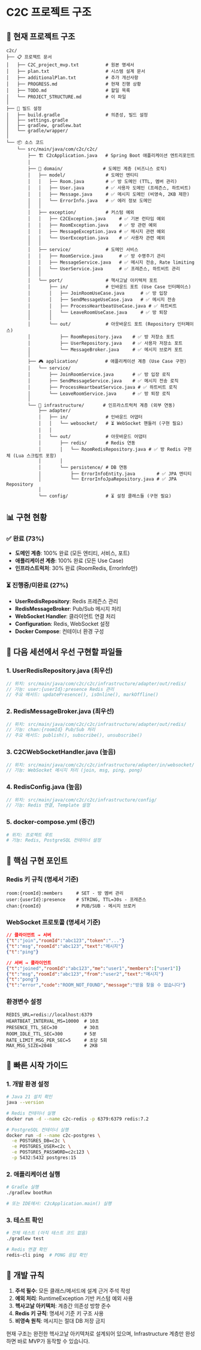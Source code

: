 # C2C 프로젝트 구조

## 📁 현재 프로젝트 구조

```
c2c/
├── 📋 프로젝트 문서
│   ├── C2C_project_mvp.txt          # 원본 명세서
│   ├── plan.txt                     # 시스템 설계 문서  
│   ├── additionalPlan.txt           # 추가 개선사항
│   ├── PROGRESS.md                  # 현재 진행 상황
│   ├── TODO.md                      # 할일 목록
│   └── PROJECT_STRUCTURE.md         # 이 파일
│
├── 🔧 빌드 설정
│   ├── build.gradle                 # 의존성, 빌드 설정
│   ├── settings.gradle
│   ├── gradlew, gradlew.bat
│   └── gradle/wrapper/
│
└── 📦 소스 코드
    └── src/main/java/com/c2c/c2c/
        ├── 🏗️ C2cApplication.java   # Spring Boot 애플리케이션 엔트리포인트
        │
        ├── 🎯 domain/               # 도메인 계층 (비즈니스 로직)
        │   ├── model/               # 도메인 엔티티
        │   │   ├── Room.java        # ✅ 방 도메인 (TTL, 멤버 관리)
        │   │   ├── User.java        # ✅ 사용자 도메인 (프레즌스, 하트비트)
        │   │   ├── Message.java     # ✅ 메시지 도메인 (비영속, 2KB 제한)
        │   │   └── ErrorInfo.java   # ✅ 에러 정보 도메인
        │   │
        │   ├── exception/           # 커스텀 예외
        │   │   ├── C2CException.java     # ✅ 기본 런타임 예외
        │   │   ├── RoomException.java    # ✅ 방 관련 예외
        │   │   ├── MessageException.java # ✅ 메시지 관련 예외
        │   │   └── UserException.java    # ✅ 사용자 관련 예외
        │   │
        │   ├── service/             # 도메인 서비스
        │   │   ├── RoomService.java      # ✅ 방 수명주기 관리
        │   │   ├── MessageService.java   # ✅ 메시지 전송, Rate limiting
        │   │   └── UserService.java      # ✅ 프레즌스, 하트비트 관리
        │   │
        │   └── port/                # 헥사고날 아키텍처 포트
        │       ├── in/              # 인바운드 포트 (Use Case 인터페이스)
        │       │   ├── JoinRoomUseCase.java      # ✅ 방 입장
        │       │   ├── SendMessageUseCase.java   # ✅ 메시지 전송  
        │       │   ├── ProcessHeartbeatUseCase.java # ✅ 하트비트
        │       │   └── LeaveRoomUseCase.java     # ✅ 방 퇴장
        │       │
        │       └── out/             # 아웃바운드 포트 (Repository 인터페이스)
        │           ├── RoomRepository.java    # ✅ 방 저장소 포트
        │           ├── UserRepository.java    # ✅ 사용자 저장소 포트
        │           └── MessageBroker.java     # ✅ 메시지 브로커 포트
        │
        ├── 🎮 application/          # 애플리케이션 계층 (Use Case 구현)
        │   └── service/
        │       ├── JoinRoomService.java       # ✅ 방 입장 로직
        │       ├── SendMessageService.java    # ✅ 메시지 전송 로직
        │       ├── ProcessHeartbeatService.java # ✅ 하트비트 로직
        │       └── LeaveRoomService.java      # ✅ 방 퇴장 로직
        │
        └── 🔌 infrastructure/       # 인프라스트럭처 계층 (외부 연동)
            ├── adapter/
            │   ├── in/              # 인바운드 어댑터
            │   │   └── websocket/   # ⏳ WebSocket 핸들러 (구현 필요)
            │   │
            │   └── out/             # 아웃바운드 어댑터
            │       ├── redis/       # Redis 연동
            │       │   └── RoomRedisRepository.java # ✅ 방 Redis 구현체 (Lua 스크립트 포함)
            │       │
            │       └── persistence/ # DB 연동
            │           ├── ErrorInfoEntity.java        # ✅ JPA 엔티티
            │           └── ErrorInfoJpaRepository.java # ✅ JPA Repository
            │
            └── config/              # ⏳ 설정 클래스들 (구현 필요)
```

## 📊 구현 현황

### ✅ 완료 (73%)
- **도메인 계층**: 100% 완료 (모든 엔티티, 서비스, 포트)
- **애플리케이션 계층**: 100% 완료 (모든 Use Case)  
- **인프라스트럭처**: 30% 완료 (RoomRedis, ErrorInfo만)

### ⏳ 진행중/미완료 (27%)
- **UserRedisRepository**: Redis 프레즌스 관리
- **RedisMessageBroker**: Pub/Sub 메시지 처리
- **WebSocket Handler**: 클라이언트 연결 처리
- **Configuration**: Redis, WebSocket 설정
- **Docker Compose**: 컨테이너 환경 구성

## 🎯 다음 세션에서 우선 구현할 파일들

### 1. UserRedisRepository.java (최우선)
```java
// 위치: src/main/java/com/c2c/c2c/infrastructure/adapter/out/redis/
// 기능: user:{userId}:presence Redis 관리
// 주요 메서드: updatePresence(), isOnline(), markOffline()
```

### 2. RedisMessageBroker.java (최우선) 
```java
// 위치: src/main/java/com/c2c/c2c/infrastructure/adapter/out/redis/
// 기능: chan:{roomId} Pub/Sub 처리
// 주요 메서드: publish(), subscribe(), unsubscribe()
```

### 3. C2CWebSocketHandler.java (높음)
```java
// 위치: src/main/java/com/c2c/c2c/infrastructure/adapter/in/websocket/
// 기능: WebSocket 메시지 처리 (join, msg, ping, pong)
```

### 4. RedisConfig.java (높음)
```java  
// 위치: src/main/java/com/c2c/c2c/infrastructure/config/
// 기능: Redis 연결, Template 설정
```

### 5. docker-compose.yml (중간)
```yaml
# 위치: 프로젝트 루트
# 기능: Redis, PostgreSQL 컨테이너 설정
```

## 🔑 핵심 구현 포인트

### Redis 키 규칙 (명세서 기준)
```
room:{roomId}:members     # SET - 방 멤버 관리
user:{userId}:presence    # STRING, TTL=30s - 프레즌스
chan:{roomId}             # PUB/SUB - 메시지 브로커  
```

### WebSocket 프로토콜 (명세서 기준)
```json
// 클라이언트 → 서버
{"t":"join","roomId":"abc123","token":"..."}
{"t":"msg","roomId":"abc123","text":"메시지"}  
{"t":"ping"}

// 서버 → 클라이언트
{"t":"joined","roomId":"abc123","me":"user1","members":["user1"]}
{"t":"msg","roomId":"abc123","from":"user2","text":"메시지"}
{"t":"pong"}
{"t":"error","code":"ROOM_NOT_FOUND","message":"방을 찾을 수 없습니다"}
```

### 환경변수 설정
```properties
REDIS_URL=redis://localhost:6379
HEARTBEAT_INTERVAL_MS=10000  # 10초
PRESENCE_TTL_SEC=30          # 30초
ROOM_IDLE_TTL_SEC=300        # 5분
RATE_LIMIT_MSG_PER_SEC=5     # 초당 5회
MAX_MSG_SIZE=2048            # 2KB
```

## 🚀 빠른 시작 가이드

### 1. 개발 환경 설정
```bash
# Java 21 설치 확인
java --version

# Redis 컨테이너 실행
docker run -d --name c2c-redis -p 6379:6379 redis:7.2

# PostgreSQL 컨테이너 실행  
docker run -d --name c2c-postgres \
  -e POSTGRES_DB=c2c \
  -e POSTGRES_USER=c2c \
  -e POSTGRES_PASSWORD=c2c123 \
  -p 5432:5432 postgres:15
```

### 2. 애플리케이션 실행
```bash
# Gradle 실행
./gradlew bootRun

# 또는 IDE에서: C2cApplication.main() 실행
```

### 3. 테스트 확인
```bash  
# 전체 테스트 (아직 테스트 코드 없음)
./gradlew test

# Redis 연결 확인
redis-cli ping  # PONG 응답 확인
```

## 📝 개발 규칙

1. **주석 필수**: 모든 클래스/메서드에 설계 근거 주석 작성
2. **예외 처리**: RuntimeException 기반 커스텀 예외 사용
3. **헥사고날 아키텍처**: 계층간 의존성 방향 준수
4. **Redis 키 규칙**: 명세서 기준 키 구조 사용
5. **비영속 원칙**: 메시지는 절대 DB 저장 금지

현재 구조는 완전한 헥사고날 아키텍처로 설계되어 있으며, Infrastructure 계층만 완성하면 바로 MVP가 동작할 수 있습니다.